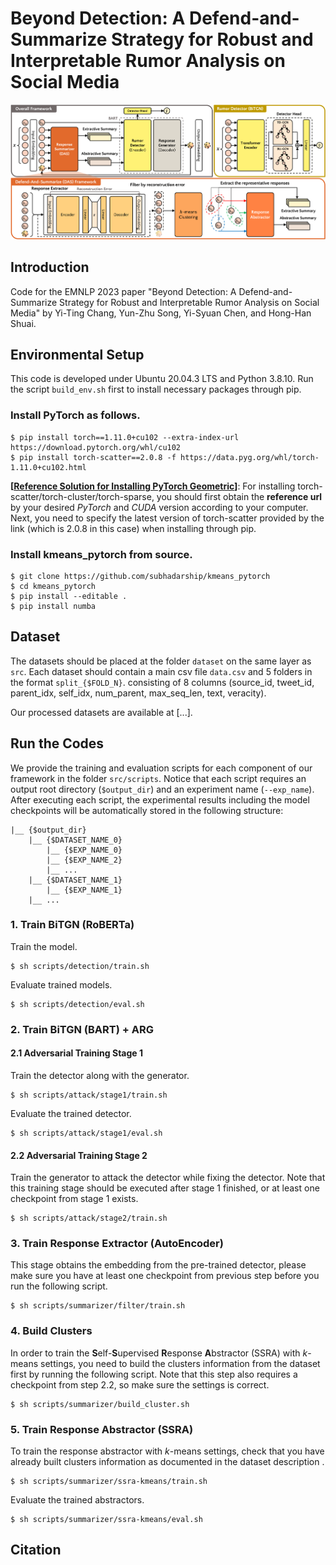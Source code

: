 # Beyond Detection: A Defend-and-Summarize Strategy for Robust and Interpretable Rumor Analysis on Social Media

![](https://github.com/joshchang0111/EMNLP2023-RumorDAS/blob/master/das_overview.png)

## Introduction
Code for the EMNLP 2023 paper "Beyond Detection: A Defend-and-Summarize Strategy for Robust and Interpretable Rumor Analysis on Social Media" by Yi-Ting Chang, Yun-Zhu Song, Yi-Syuan Chen, and Hong-Han Shuai.

## Environmental Setup
This code is developed under Ubuntu 20.04.3 LTS and Python 3.8.10. Run the script `build_env.sh` first to install necessary packages through pip.

### Install PyTorch as follows.
```
$ pip install torch==1.11.0+cu102 --extra-index-url https://download.pytorch.org/whl/cu102
$ pip install torch-scatter==2.0.8 -f https://data.pyg.org/whl/torch-1.11.0+cu102.html
```
**[[Reference Solution for Installing PyTorch Geometric](https://stackoverflow.com/questions/70008715/pytorch-and-torch-scatter-were-compiled-with-different-cuda-versions-on-google-c)]**: For installing torch-scatter/torch-cluster/torch-sparse, you should first obtain the **reference url** by your desired *PyTorch* and *CUDA* version according to your computer. Next, you need to specify the latest version of torch-scatter provided by the link (which is 2.0.8 in this case) when installing through pip.

### Install kmeans_pytorch from source.
```
$ git clone https://github.com/subhadarship/kmeans_pytorch
$ cd kmeans_pytorch
$ pip install --editable .
$ pip install numba
```

## Dataset
The datasets should be placed at the folder `dataset` on the same layer as `src`. Each dataset should contain a main csv file `data.csv` and 5 folders in the format `split_{$FOLD_N}`. consisting of 8 columns (source_id, tweet_id, parent_idx, self_idx, num_parent, max_seq_len, text, veracity).

Our processed datasets are available at [...].

## Run the Codes
We provide the training and evaluation scripts for each component of our framework in the folder `src/scripts`. Notice that each script requires an output root directory (`$output_dir`) and an experiment name (`--exp_name`). After executing each script, the experimental results including the model checkpoints will be automatically stored in the following structure:
```
|__ {$output_dir}
    |__ {$DATASET_NAME_0}
        |__ {$EXP_NAME_0}
        |__ {$EXP_NAME_2}
        |__ ...
    |__ {$DATASET_NAME_1}
        |__ {$EXP_NAME_1}
    |__ ...
```

### 1. Train BiTGN (RoBERTa)
Train the model.
```
$ sh scripts/detection/train.sh
```
Evaluate trained models.
```
$ sh scripts/detection/eval.sh
```

### 2. Train BiTGN (BART) + ARG
#### 2.1 Adversarial Training Stage 1
Train the detector along with the generator.
```
$ sh scripts/attack/stage1/train.sh
```
Evaluate the trained detector.
```
$ sh scripts/attack/stage1/eval.sh
```
#### 2.2 Adversarial Training Stage 2
Train the generator to attack the detector while fixing the detector. Note that this training stage should be executed after stage 1 finished, or at least one checkpoint from stage 1 exists.
```
$ sh scripts/attack/stage2/train.sh
```

### 3. Train Response Extractor (AutoEncoder)
This stage obtains the embedding from the pre-trained detector, please make sure you have at least one checkpoint from previous step before you run the following script.
```
$ sh scripts/summarizer/filter/train.sh
```

### 4. Build Clusters
In order to train the **S**elf-**S**upervised **R**esponse **A**bstractor (SSRA) with $k$-means settings, you need to build the clusters information from the dataset first by running the following script. Note that this step also requires a checkpoint from step 2.2, so make sure the settings is correct.
```
$ sh scripts/summarizer/build_cluster.sh
```

### 5. Train Response Abstractor (SSRA)
To train the response abstractor with $k$-means settings, check that you have already built clusters information as documented in the dataset description .
```
$ sh scripts/summarizer/ssra-kmeans/train.sh
```
Evaluate the trained abstractors.
```
$ sh scripts/summarizer/ssra-kmeans/eval.sh
```

## Citation
